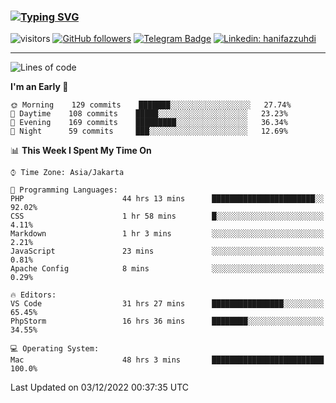 ### [![Typing SVG](https://readme-typing-svg.herokuapp.com?font=lato&size=22&lines=Hi+There+👋)](https://git.io/typing-svg) 

![visitors](https://visitor-badge.glitch.me/badge?page_id=hanifazzuhdi.hanifazzuhdi)
[![GitHub followers](https://img.shields.io/github/followers/hanifazzuhdi?label=Follow&style=social)](https://github.com/hanifazzuhdi/?tab=follow) 
[![Telegram Badge](https://img.shields.io/badge/-hanif0198-blue?style=social&logo=telegram&link=https://www.t.me/hanif0198/)](https://www.t.me/hanif0198/) 
[![Linkedin: hanifazzuhdi](https://img.shields.io/badge/-hanifazzuhdi-blue?style=flat-square&logo=Linkedin&logoColor=white&link=https://www.linkedin.com/in/hanif-az-zuhdi-69688019b/)](https://www.linkedin.com/in/hanif-az-zuhdi-69688019b/) 

<hr/>

<!--START_SECTION:waka-->
![Lines of code](https://img.shields.io/badge/From%20Hello%20World%20I%27ve%20Written-6%20Million%20lines%20of%20code-blue)

**I'm an Early 🐤** 

```text
🌞 Morning    129 commits    ███████░░░░░░░░░░░░░░░░░░   27.74% 
🌆 Daytime    108 commits    █████░░░░░░░░░░░░░░░░░░░░   23.23% 
🌃 Evening    169 commits    █████████░░░░░░░░░░░░░░░░   36.34% 
🌙 Night      59 commits     ███░░░░░░░░░░░░░░░░░░░░░░   12.69%

```


📊 **This Week I Spent My Time On** 

```text
⌚︎ Time Zone: Asia/Jakarta

💬 Programming Languages: 
PHP                      44 hrs 13 mins      ███████████████████████░░   92.02% 
CSS                      1 hr 58 mins        █░░░░░░░░░░░░░░░░░░░░░░░░   4.11% 
Markdown                 1 hr 3 mins         ░░░░░░░░░░░░░░░░░░░░░░░░░   2.21% 
JavaScript               23 mins             ░░░░░░░░░░░░░░░░░░░░░░░░░   0.81% 
Apache Config            8 mins              ░░░░░░░░░░░░░░░░░░░░░░░░░   0.29%

🔥 Editors: 
VS Code                  31 hrs 27 mins      ████████████████░░░░░░░░░   65.45% 
PhpStorm                 16 hrs 36 mins      ████████░░░░░░░░░░░░░░░░░   34.55%

💻 Operating System: 
Mac                      48 hrs 3 mins       █████████████████████████   100.0%

```


 Last Updated on 03/12/2022 00:37:35 UTC
<!--END_SECTION:waka-->

